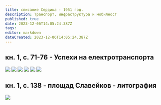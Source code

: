 ```yaml
---
title: списание Сердика - 1951 год.
description: Транспорт, инфраструктура и мобилност
published: true
date: 2023-12-06T14:05:24.387Z
tags: 
editor: markdown
dateCreated: 2023-12-06T14:05:24.387Z
---
```


## кн. 1, с. 71-76 - Успехи на електротранспорта
<img src="https://drive.google.com/uc?id=1eMwyEIzH8v1CZDd-2fAv6nzsvLfA5oyt">
<img src="https://drive.google.com/uc?id=1-f8HsZCFSobk5DnohUMs-32ZZqjKtw5O">
<img src="https://drive.google.com/uc?id=1gfxen12cFd86eR8QWb4JXQ8isYCeRi13">
<img src="https://drive.google.com/uc?id=1qhW9YTnasSfg8aKuupcESeoP9uzMpTjM">
<img src="https://drive.google.com/uc?id=1I3fPMGmyb9xIWbwn63EngIKUb4x7WBby">
<img src="https://drive.google.com/uc?id=1yDJsC87S3qCbwavHMj7h2D-d2tZ-Jfr0">



## кн. 1, с. 138 - площад Славейков - литография
<img src="https://drive.google.com/uc?id=190LnaO9fO-mmUSS7qQd5V_Hadp4LunO_">